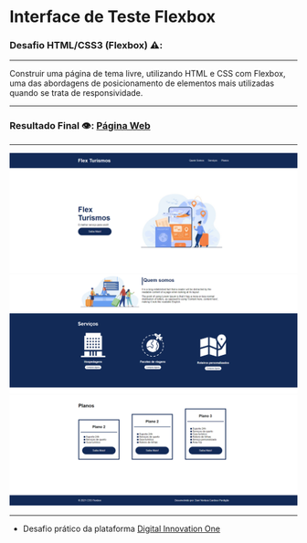 # Interface de Teste Flexbox

### Desafio HTML/CSS3 (Flexbox) ⚠️:
***
  Construir uma página de tema livre, utilizando HTML e CSS com Flexbox, uma das abordagens de posicionamento de elementos mais utilizadas quando se trata de       responsividade.
***

### Resultado Final 👁️:  [Página Web](https://davi-perdigao.github.io/Desafios_DIO/Flex%20Projeto/)
***
 ![Foto Resultado1](https://github.com/Davi-Perdigao/Desafios_DIO/blob/main/Flex%20Projeto/images/Resultado-1.png?raw=true)
 ![Foto Resultado2](https://github.com/Davi-Perdigao/Desafios_DIO/blob/main/Flex%20Projeto/images/Resultado-2.png?raw=true)
 ![Foto Resultado3](https://github.com/Davi-Perdigao/Desafios_DIO/blob/main/Flex%20Projeto/images/Resultado-3.png?raw=true)

***

- Desafio prático da plataforma [Digital Innovation One](https://web.digitalinnovation.one/home "Digital Innovation One")
